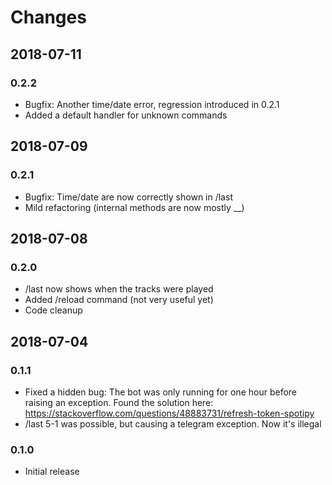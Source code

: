 # Changes #

## 2018-07-11
### 0.2.2

- Bugfix: Another time/date error, regression introduced in 0.2.1
- Added a default handler for unknown commands

## 2018-07-09
### 0.2.1

- Bugfix: Time/date are now correctly shown in /last
- Mild refactoring (internal methods are now mostly __)

## 2018-07-08
### 0.2.0

- /last now shows when the tracks were played
- Added /reload command (not very useful yet)
- Code cleanup

## 2018-07-04 
### 0.1.1
- Fixed a hidden bug: The bot was only running for one hour before raising an
  exception. Found the solution here: https://stackoverflow.com/questions/48883731/refresh-token-spotipy
- /last 5-1 was possible, but causing a telegram exception. Now it's illegal

### 0.1.0
- Initial release
